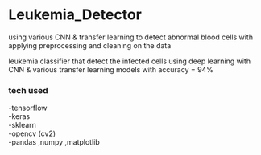 # Leukemia_Detector
using various CNN &amp; transfer learning to detect abnormal blood cells with applying preprocessing and cleaning on the data 

leukemia classifier that detect the infected cells using deep learning with CNN & various transfer learning models
with accuracy = 94% <br/>




### tech used
-tensorflow<br/>
-keras<br/> 
-sklearn<br/>
-opencv (cv2) <br/>
-pandas ,numpy ,matplotlib<br/>

